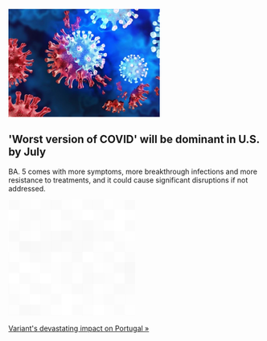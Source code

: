
!['Worst version of COVID' will be dominant in U.S. by July](./20220630235845.png)
## 'Worst version of COVID' will be dominant in U.S. by July

BA. 5 comes with more symptoms, more breakthrough infections and more resistance to treatments, and it could cause significant disruptions if not addressed.

![pic](../square_bg.png)

[Variant's devastating impact on Portugal »](https://www.yahoo.com/news/the-worst-version-of-covid-is-spreading-can-we-update-our-vaccines-in-time-131933423.html)
